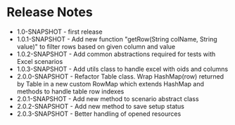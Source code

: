 # Release Notes
* 1.0-SNAPSHOT - first release
* 1.0.1-SNAPSHOT - Add new function "getRow(String colName, String value)" to filter rows based on given column and value
* 1.0.2-SNAPSHOT - Add common abstractions required for tests with Excel scenarios
* 1.0.3-SNAPSHOT - Add utils class to handle excel with oids and columns
* 2.0.0-SNAPSHOT - Refactor Table class. Wrap HashMap(row) returned by Table in a new custom RowMap which extends HashMap and
methods to handle table row indexes
* 2.0.1-SNAPSHOT - Add new method to scenario abstract class
* 2.0.2-SNAPSHOT - Add new method to save setup status
* 2.0.3-SNAPSHOT - Better handling of opened resources